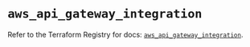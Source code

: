 # `aws_api_gateway_integration`

Refer to the Terraform Registry for docs: [`aws_api_gateway_integration`](https://registry.terraform.io/providers/hashicorp/aws/5.32.0/docs/resources/api_gateway_integration).
